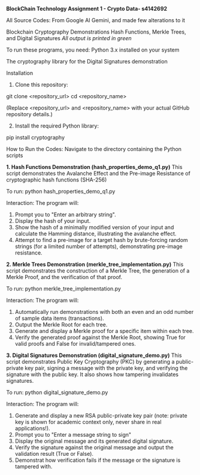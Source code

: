 **BlockChain Technology Assignment 1 - Crypto Data- s4142692**

All Source Codes: From Google AI Gemini, and made few alterations to it 

Blockchain Cryptography Demonstrations
 Hash Functions, Merkle Trees, and Digital Signatures
 *All output is printed in green*

To run these programs, you need:
Python 3.x installed on your system

The cryptography library for the Digital Signatures demonstration

Installation
1. Clone this repository:

git clone <repository_url>
cd <repository_name>

(Replace <repository_url> and <repository_name> with your actual GitHub repository details.)

2. Install the required Python library:

pip install cryptography

How to Run the Codes:
Navigate to the directory containing the Python scripts

**1. Hash Functions Demonstration (hash_properties_demo_q1.py)**
This script demonstrates the Avalanche Effect and the Pre-image Resistance of cryptographic hash functions (SHA-256)

To run:
python hash_properties_demo_q1.py

Interaction:
The program will:
1. Prompt you to "Enter an arbitrary string".
2. Display the hash of your input.
3. Show the hash of a minimally modified version of your input and calculate the Hamming distance, illustrating the avalanche effect.
4. Attempt to find a pre-image for a target hash by brute-forcing random strings (for a limited number of attempts), demonstrating pre-image resistance.

**2. Merkle Trees Demonstration (merkle_tree_implementation.py)**
This script demonstrates the construction of a Merkle Tree, the generation of a Merkle Proof, and the verification of that proof.

To run:
python merkle_tree_implementation.py

Interaction:
The program will:
1. Automatically run demonstrations with both an even and an odd number of sample data items (transactions).
2. Output the Merkle Root for each tree.
3. Generate and display a Merkle proof for a specific item within each tree.
4. Verify the generated proof against the Merkle Root, showing True for valid proofs and False for invalid/tampered ones.


**3. Digital Signatures Demonstration (digital_signature_demo.py)**
This script demonstrates Public Key Cryptography (PKC) by generating a public-private key pair, signing a message with the private key, and verifying the signature with the public key.
It also shows how tampering invalidates signatures.

To run:
python digital_signature_demo.py

Interaction:
The program will:
1. Generate and display a new RSA public-private key pair (note: private key is shown for academic context only, never share in real applications!).
2. Prompt you to "Enter a message string to sign"
3. Display the original message and its generated digital signature.
4. Verify the signature against the original message and output the validation result (True or False).
5. Demonstrat how verification fails if the message or the signature is tampered with.


